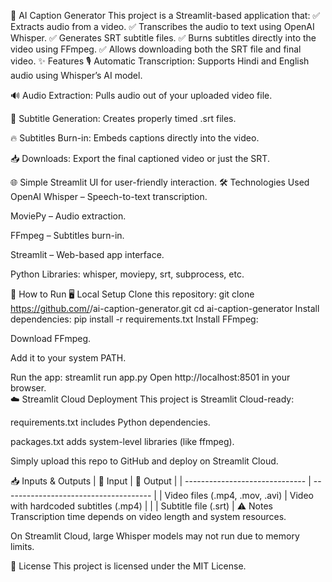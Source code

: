 🎥 AI Caption Generator
This project is a Streamlit-based application that:
✅ Extracts audio from a video.
✅ Transcribes the audio to text using OpenAI Whisper.
✅ Generates SRT subtitle files.
✅ Burns subtitles directly into the video using FFmpeg.
✅ Allows downloading both the SRT file and final video.
✨ Features
🎙️ Automatic Transcription: Supports Hindi and English audio using Whisper’s AI model.

🔊 Audio Extraction: Pulls audio out of your uploaded video file.

📝 Subtitle Generation: Creates properly timed .srt files.

🔥 Subtitles Burn-in: Embeds captions directly into the video.

📥 Downloads: Export the final captioned video or just the SRT.

🌐 Simple Streamlit UI for user-friendly interaction.
🛠️ Technologies Used
OpenAI Whisper – Speech-to-text transcription.

MoviePy – Audio extraction.

FFmpeg – Subtitles burn-in.

Streamlit – Web-based app interface.

Python Libraries: whisper, moviepy, srt, subprocess, etc.

🚀 How to Run
🖥️ Local Setup
Clone this repository:  git clone https://github.com/<your-username>/ai-caption-generator.git
cd ai-caption-generator
 Install dependencies:   pip install -r requirements.txt
  Install FFmpeg:

Download FFmpeg.

Add it to your system PATH.

Run the app:  streamlit run app.py
Open http://localhost:8501 in your browser.    
☁️ Streamlit Cloud Deployment
This project is Streamlit Cloud-ready:

requirements.txt includes Python dependencies.

packages.txt adds system-level libraries (like ffmpeg).

Simply upload this repo to GitHub and deploy on Streamlit Cloud.

📥 Inputs & Outputs
| 📂 Input                       | 📁 Output                             |
| ------------------------------ | ------------------------------------- |
| Video files (.mp4, .mov, .avi) | Video with hardcoded subtitles (.mp4) |
|                                | Subtitle file (.srt)                  |
 ⚠️ Notes
Transcription time depends on video length and system resources.

On Streamlit Cloud, large Whisper models may not run due to memory limits.

  📜 License
This project is licensed under the MIT License.

